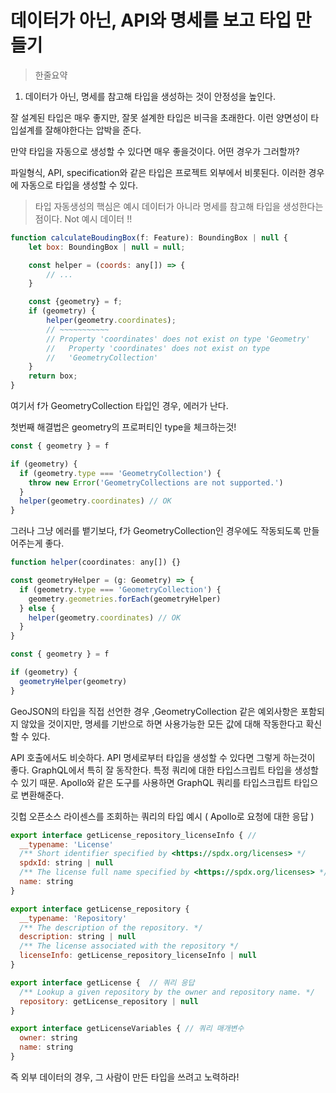 # 데이터가 아닌, API와 명세를 보고 타입 만들기

> 한줄요약
1. 데이터가 아닌, 명세를 참고해 타입을 생성하는 것이 안정성을 높인다.

잘 설계된 타입은 매우 좋지만, 잘못 설계한 타입은 비극을 초래한다.
이런 양면성이 타입설계를 잘해야한다는 압박을 준다.

만약 타입을 자동으로 생성할 수 있다면 매우 좋을것이다. 어떤 경우가 그러할까?

파일형식, API, specification와 같은 타입은 프로젝트 외부에서 비롯된다. 이러한 경우에 자동으로 타입을 생성할 수 있다.

> 타입 자동생성의 핵심은 예시 데이터가 아니라 명세를 참고해 타입을 생성한다는 점이다. Not 예시 데이터 !!


```javascript
function calculateBoudingBox(f: Feature): BoundingBox | null {
    let box: BoundingBox | null = null;

    const helper = (coords: any[]) => {
        // ...
    }

    const {geometry} = f;
    if (geometry) {
        helper(geometry.coordinates);
        // ~~~~~~~~~~~
        // Property 'coordinates' does not exist on type 'Geometry'
        //   Property 'coordinates' does not exist on type
        //   'GeometryCollection'
    }
    return box;
}
```
여기서 f가 GeometryCollection 타입인 경우, 에러가 난다.

첫번째 해결법은 geometry의 프로퍼티인 type을 체크하는것!
```javascript
const { geometry } = f

if (geometry) {
  if (geometry.type === 'GeometryCollection') {
    throw new Error('GeometryCollections are not supported.')
  }
  helper(geometry.coordinates) // OK
}
```

그러나 그냥 에러를 뱉기보다, f가 GeometryCollection인 경우에도 작동되도록 만들어주는게 좋다.
```javascript
function helper(coordinates: any[]) {}

const geometryHelper = (g: Geometry) => {
  if (geometry.type === 'GeometryCollection') {
    geometry.geometries.forEach(geometryHelper)
  } else {
    helper(geometry.coordinates) // OK
  }
}

const { geometry } = f

if (geometry) {
  geometryHelper(geometry)
}
```

GeoJSON의 타입을 직접 선언한 경우 ,GeometryCollection 같은 예외사항은 포함되지 않았을 것이지만, 명세를 기반으로 하면 사용가능한 모든 값에 대해 작동한다고 확신할 수 있다.

API 호출에서도 비슷하다. API 명세로부터 타입을 생성할 수 있다면 그렇게 하는것이 좋다. 
GraphQL에서 특히 잘 동작한다. 
특정 쿼리에 대한 타입스크립트 타입을 생성할 수 있기 때문.
Apollo와 같은 도구를 사용하면 GraphQL 쿼리를 타입스크립트 타입으로 변환해준다. 


깃헙 오픈소스 라이센스를 조회하는 쿼리의 타입 예시 ( Apollo로 요청에 대한 응답 )
```javascript
export interface getLicense_repository_licenseInfo { //
  __typename: 'License'
  /** Short identifier specified by <https://spdx.org/licenses> */
  spdxId: string | null
  /** The license full name specified by <https://spdx.org/licenses> */
  name: string
}

export interface getLicense_repository {
  __typename: 'Repository'
  /** The description of the repository. */
  description: string | null
  /** The license associated with the repository */
  licenseInfo: getLicense_repository_licenseInfo | null
}

export interface getLicense {  // 쿼리 응답
  /** Lookup a given repository by the owner and repository name. */
  repository: getLicense_repository | null
}

export interface getLicenseVariables { // 쿼리 매개변수
  owner: string
  name: string
}
```

즉 외부 데이터의 경우, 그 사람이 만든 타입을 쓰려고 노력하라!
